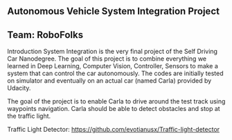 ## Autonomous Vehicle System Integration Project
## Team: RoboFolks

Introduction
System Integration is the very final project of the Self Driving Car Nanodegree. The goal of this project is to combine everything we learned in Deep Learning, Computer Vision, Controller, Sensors to make a system that can control the car autonomously. The codes are initially tested on simulator and eventually on an actual car (named Carla) provided by Udacity.

The goal of the project is to enable Carla to drive around the test track using waypoints navigation. Carla should be able to detect obstacles and stop at the traffic light.

Traffic Light Detector: https://github.com/evotianusx/Traffic-light-detector
